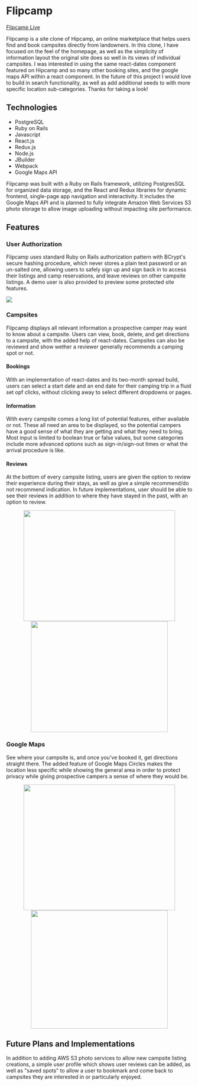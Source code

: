 # Flipcamp

[Flipcamp Live](https://flipcamp.herokuapp.com/#/)

Flipcamp is a site clone of Hipcamp, an online marketplace that helps users find and book campsites directly from landowners. In this clone, I have focused on the feel of the homepage, as well as the simplicity of information layout the original site does so well in its views of individual campsites. I was interested in using the same react-dates component featured on Hipcamp and so many other booking sites, and the google maps API within a react component. In the future of this project I would love to build in search functionality, as well as add additional seeds to with more specific location sub-categories. Thanks for taking a look!


## Technologies

* PostgreSQL
* Ruby on Rails
* Javascript
* React.js
* Redux.js
* Node.js
* JBuilder
* Webpack
* Google Maps API

Flipcamp was built with a Ruby on Rails framework, utilizing PostgresSQL for organized data storage, and the React and Redux libraries for dynamic frontend, single-page app navigation and interactivity. It includes the Google Maps API and is planned to fully integrate Amazon Web Services S3 photo storage to allow image uploading without impacting site performance. 


## Features

### User Authorization

Flipcamp uses standard Ruby on Rails authorization pattern with BCrypt's secure hashing procedure, which never stores a plain text password or an un-salted one, allowing users to safely sign up and sign back in to access their listings and camp reservations, and leave reviews on other campsite listings. A demo user is also provided to preview some protected site features.

<img src="https://i.imgur.com/FEUdfv2.png"/>

### Campsites

Flipcamp displays all relevant information a prospective camper may want to know about a campsite. Users can view, book, delete, and get directions to a campsite, with the added help of react-dates. Campsites can also be reviewed and show wether a reviewer generally recommends a camping spot or not.

#### Bookings

With an implementation of react-dates and its two-month spread build, users can select a start date and an end date for their camping trip in a fluid set opf clicks, without clicking away to select different dropdowns or pages.

#### Information

With every campsite comes a long list of potential features, either available or not. These all need an area to be displayed, so the potential campers have a good sense of what they are getting and what they need to bring. Most input is limited to boolean true or false values, but some categories include more advanced options such as sign-in/sign-out times or what the arrival procedure is like.

#### Reviews

At the bottom of every campsite listing, users are given the option to review their experience during their stays, as well as give a simple recommend/do not recommend indication. In future implementations, user should be able to see their reviews in addition to where they have stayed in the past, with an option to review.

<p align="center">
  <img width="410" height="300" src="https://i.imgur.com/pKhc67f.png"/>
  <img width="370" height="300" src="https://i.imgur.com/oeaA62M.png"/>
</p>

### Google Maps

See where your campsite is, and once you've booked it, get directions straight there. The added feature of Google Maps Circles makes the location less specific while showing the general area in order to protect privacy while giving prospective campers a sense of where they would be.

<p align="center">
  <img width="410" height="340" src="https://i.imgur.com/q3sGZsp.png"/>
  <img width="370" height="320" src="https://i.imgur.com/mtqDZ1f.png"/>
</p>

## Future Plans and Implementations

In addition to adding AWS S3 photo services to allow new campsite listing creations, a simple user profile which shows user reviews can be added, as well as "saved spots" to allow a user to bookmark and come back to campsites they are interested in or particularly enjoyed.
